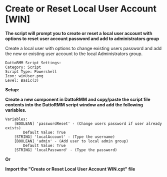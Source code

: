 # Create or Reset Local User Account [WIN]
**The script will prompt you to create or reset a local user account with options to reset user account password and add to administrators group**

Create a local user with options to change existing users password and add the new or existing user account to the local Administrators group.

```
DattoRMM Script Settings:
Category: Script
Script Type: Powershell
Icon: winUser.png
Level: Basic(3)
```
**Setup:**

**Create a new component in DattoRMM and copy/paste the script file contents into the DattoRMM script window and add the following variables.**
```
Variables:
	[BOOLEAN] 'passwordReset' - (Change users password if user already exists)
		Default Value: True
	[STRING] 'localAccount' - (Type the username)
	[BOOLEAN] 'admin' - (Add user to local admin group)
		Default Value: True
	[STRING] 'localPassword' - (Type the password)
```
**Or**

**Import the "Create or Reset Local User Account WIN.cpt" file**
